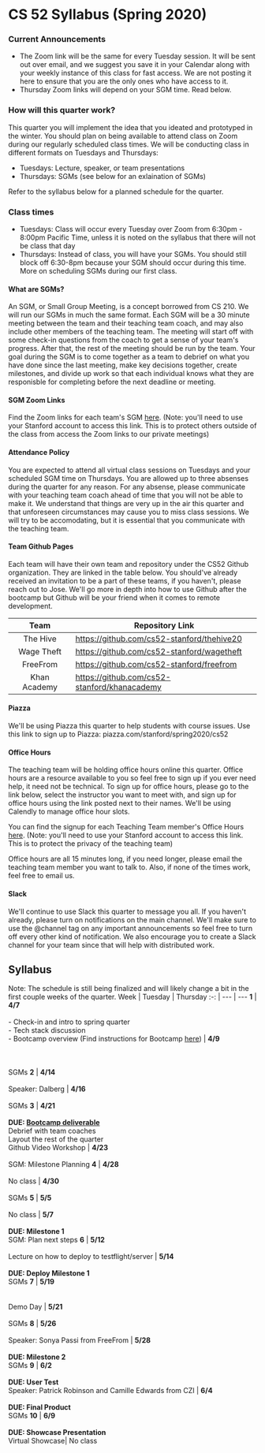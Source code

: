# CS 52 Syllabus (Spring 2020)

### Current Announcements
- The Zoom link will be the same for every Tuesday session. It will be sent out over email, and we suggest you save it in your Calendar along with your weekly instance of this class for fast access. We are not posting it here to ensure that you are the only ones who have access to it.
- Thursday Zoom links will depend on your SGM time. Read below.

### How will this quarter work?
This quarter you will implement the idea that you ideated and prototyped in the winter. You should plan on being available to attend class on Zoom during our regularly scheduled class times. We will be conducting class in different formats on Tuesdays and Thursdays:
* Tuesdays: Lecture, speaker, or team presentations
* Thursdays: SGMs (see below for an exlaination of SGMs)

Refer to the syllabus below for a planned schedule for the quarter.

### Class times
* Tuesdays: Class will occur every Tuesday over Zoom from 6:30pm - 8:00pm Pacific Time, unless it is noted on the syllabus that there will not be class that day
* Thursdays: Instead of class, you will have your SGMs. You should still block off 6:30-8pm because your SGM should occur during this time. More on scheduling SGMs during our first class.

#### What are SGMs?
An SGM, or Small Group Meeting, is a concept borrowed from CS 210. We will run our SGMs in much the same format. Each SGM will be a 30 minute meeting between the team and their teaching team coach, and may also include other members of the teaching team. The meeting will start off with some check-in questions from the coach to get a sense of your team's progress. After that, the rest of the meeting should be run by the team. Your goal during the SGM is to come together as a team to debrief on what you have done since the last meeting, make key decisions together, create milestones, and divide up work so that each individual knows what they are responisble for completing before the next deadline or meeting.


#### SGM Zoom Links
Find the Zoom links for each team's SGM [here](https://docs.google.com/spreadsheets/d/1ewlaj5yy0hnKWzkQFNbVL7PoqbBdNfcxpaX8lr4BmTA/edit?usp=sharing). (Note: you'll need to use your Stanford account to access this link. This is to protect others outside of the class from access the Zoom links to our private meetings)

#### Attendance Policy
You are expected to attend all virtual class sessions on Tuesdays and your scheduled SGM time on Thursdays. You are allowed up to three absenses during the quarter for any reason. For any absense, please communicate with your teaching team coach ahead of time that you will not be able to make it. We understand that things are very up in the air this quarter and that unforeseen circumstances may cause you to miss class sessions. We will try to be accomodating, but it is essential that you communicate with the teaching team.

#### Team Github Pages
Each team will have their own team and repository under the CS52 Github organization. They are linked in the table below. You should've already received an invitation to be a part of these teams, if you haven't, please reach out to Jose. 
We'll go more in depth into how to use Github after the bootcamp but Github will be your friend when it comes to remote development.

Team | Repository Link
:-: | --- 
The Hive | https://github.com/cs52-stanford/thehive20
Wage Theft | https://github.com/cs52-stanford/wagetheft
FreeFrom | https://github.com/cs52-stanford/freefrom
Khan Academy | https://github.com/cs52-stanford/khanacademy 

#### Piazza
We'll be using Piazza this quarter to help students with course issues. Use this link to sign up to Piazza: piazza.com/stanford/spring2020/cs52

#### Office Hours
The teaching team will be holding office hours online this quarter. Office hours are a resource available to you so feel free to sign up if you ever need help, it need not be technical. To sign up for office hours, please go to the link below, select the instructor you want to meet with, and sign up for office hours using the link posted next to their names. We'll be using Calendly to manage office hour slots. 

You can find the signup for each Teaching Team member's Office Hours [here](https://docs.google.com/spreadsheets/d/1suz9DvELHCBOkqkILEXxiCQQhhZhwO1ofSnInSawn6o/edit?usp=sharing).
(Note: you'll need to use your Stanford account to access this link. This is to protect the privacy of the teaching team)

Office hours are all 15 minutes long, if you need longer, please email the teaching team member you want to talk to. Also, if none of the times work, feel free to email us.

#### Slack
We'll continue to use Slack this quarter to message you all. If you haven't already, please turn on notifications on the main channel. We'll make sure to use the @channel tag on any important announcements so feel free to turn off every other kind of notification. We also encourage you to create a Slack channel for your team since that will help with distributed work.

## Syllabus
Note: The schedule is still being finalized and will likely change a bit in the first couple weeks of the quarter.
Week | Tuesday | Thursday
:-: | --- | --- 
**1** | **4/7**<br><br>- Check-in and intro to spring quarter<br>- Tech stack discussion<br>- Bootcamp overview (Find instructions for Bootcamp [here](https://github.com/cs52-stanford/Home/tree/master/bootcamp)) | **4/9**<br><br><br><br>SGMs
**2** | **4/14**<br><br>Speaker: Dalberg | **4/16**<br><br>SGMs
**3** | **4/21**<br><br>**DUE: [Bootcamp deliverable](https://github.com/cs52-stanford/Home/tree/master/bootcamp)**<br>Debrief with team coaches<br>Layout the rest of the quarter <br>Github Video Workshop | **4/23**<br><br>SGM: Milestone Planning
**4** | **4/28**<br><br>No class | **4/30**<br><br>SGMs
**5** | **5/5**<br><br>No class | **5/7**<br><br>**DUE: Milestone 1**<br>SGM: Plan next steps
**6** | **5/12**<br><br>Lecture on how to deploy to testflight/server | **5/14**<br><br>**DUE: Deploy Milestone 1**<br>SGMs
**7** | **5/19**<br><br><br>Demo Day | **5/21**<br><br>SGMs
**8** | **5/26**<br><br>Speaker: Sonya Passi from FreeFrom | **5/28**<br><br>**DUE: Milestone 2**<br>SGMs
**9** | **6/2**<br><br>**DUE: User Test**<br>Speaker: Patrick Robinson and Camille Edwards from CZI | **6/4**<br><br>**DUE: Final Product**<br>SGMs
**10** | **6/9**<br><br>**DUE: Showcase Presentation** <br>Virtual Showcase| No class
